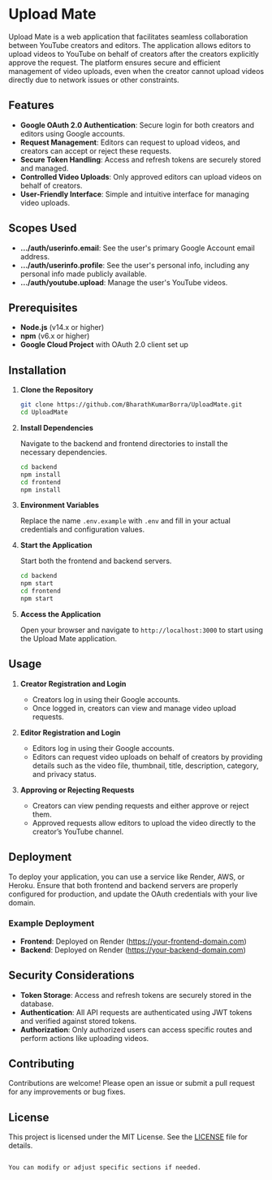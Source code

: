 # Upload Mate

Upload Mate is a web application that facilitates seamless collaboration between YouTube creators and editors. The application allows editors to upload videos to YouTube on behalf of creators after the creators explicitly approve the request. The platform ensures secure and efficient management of video uploads, even when the creator cannot upload videos directly due to network issues or other constraints.

## Features

- **Google OAuth 2.0 Authentication**: Secure login for both creators and editors using Google accounts.
- **Request Management**: Editors can request to upload videos, and creators can accept or reject these requests.
- **Secure Token Handling**: Access and refresh tokens are securely stored and managed.
- **Controlled Video Uploads**: Only approved editors can upload videos on behalf of creators.
- **User-Friendly Interface**: Simple and intuitive interface for managing video uploads.

## Scopes Used

- **.../auth/userinfo.email**: See the user's primary Google Account email address.
- **.../auth/userinfo.profile**: See the user's personal info, including any personal info made publicly available.
- **.../auth/youtube.upload**: Manage the user's YouTube videos.

## Prerequisites

- **Node.js** (v14.x or higher)
- **npm** (v6.x or higher)
- **Google Cloud Project** with OAuth 2.0 client set up

## Installation

1. **Clone the Repository**

   ```bash
   git clone https://github.com/BharathKumarBorra/UploadMate.git
   cd UploadMate
   ```

2. **Install Dependencies**

   Navigate to the backend and frontend directories to install the necessary dependencies.

   ```bash
   cd backend
   npm install
   cd frontend
   npm install
   ```

3. **Environment Variables**

   Replace the name `.env.example` with `.env` and fill in your actual credentials and configuration values.

4. **Start the Application**

   Start both the frontend and backend servers.

   ```bash
   cd backend
   npm start
   cd frontend
   npm start
   ```

5. **Access the Application**

   Open your browser and navigate to `http://localhost:3000` to start using the Upload Mate application.

## Usage

1. **Creator Registration and Login**

   - Creators log in using their Google accounts.
   - Once logged in, creators can view and manage video upload requests.

2. **Editor Registration and Login**

   - Editors log in using their Google accounts.
   - Editors can request video uploads on behalf of creators by providing details such as the video file, thumbnail, title, description, category, and privacy status.

3. **Approving or Rejecting Requests**
   - Creators can view pending requests and either approve or reject them.
   - Approved requests allow editors to upload the video directly to the creator’s YouTube channel.

## Deployment

To deploy your application, you can use a service like Render, AWS, or Heroku. Ensure that both frontend and backend servers are properly configured for production, and update the OAuth credentials with your live domain.

### Example Deployment

- **Frontend**: Deployed on Render (https://your-frontend-domain.com)
- **Backend**: Deployed on Render (https://your-backend-domain.com)

## Security Considerations

- **Token Storage**: Access and refresh tokens are securely stored in the database.
- **Authentication**: All API requests are authenticated using JWT tokens and verified against stored tokens.
- **Authorization**: Only authorized users can access specific routes and perform actions like uploading videos.

## Contributing

Contributions are welcome! Please open an issue or submit a pull request for any improvements or bug fixes.

## License

This project is licensed under the MIT License. See the [LICENSE](LICENSE) file for details.

```

You can modify or adjust specific sections if needed.
```

